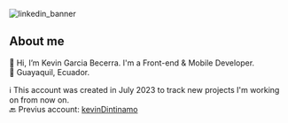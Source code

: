 ![linkedin_banner](https://github.com/kegadev/kegadev/assets/138328831/3c860688-580e-49ce-8c05-ae3eb497a575)
## About me

👋 Hi, I’m Kevin Garcia Becerra. I'm a Front-end & Mobile Developer.<br>
📍 Guayaquil, Ecuador.

ℹ️ This account was created in July 2023 to track new projects I'm working on from now on.<br>
🔙 Previus account: <a href="http://github.com/kevindintinamo" target="_blank">kevinDintinamo</a>


